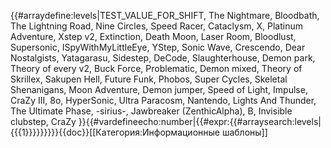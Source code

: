{{#arraydefine:levels|TEST_VALUE_FOR_SHIFT,
The Nightmare,
Bloodbath,
The Lightning Road,
Nine Circles,
Speed Racer,
Cataclysm,
X,
Platinum Adventure,
Xstep v2,
Extinction,
Death Moon,
Laser Room,
Bloodlust,
Supersonic,
ISpyWithMyLittleEye,
YStep,
Sonic Wave,
Crescendo,
Dear Nostalgists,
Yatagarasu,
Sidestep,
DeCode,
Slaughterhouse,
Demon park,
Theory of every v2,
Buck Force,
Problematic,
Demon mixed,
Theory of Skrillex,
Sakupen Hell,
Future Funk,
Phobos,
Super Cycles,
Skeletal Shenanigans,
Moon Adventure,
Demon jumper,
Speed of Light,
Impulse,
CraZy III,
8o,
HyperSonic,
Ultra Paracosm,
Nantendo,
Lights And Thunder,
The Ultimate Phase,
-sirius-,
Jawbreaker (ZenthicAlpha),
B,
Invisible clubstep,
CraZy
}}{{#vardefineecho:number|{{#expr:{{#arraysearch:levels|{{{1}}}}}}}}}<noinclude>{{doc}}[[Категория:Информационные шаблоны]]</noinclude>